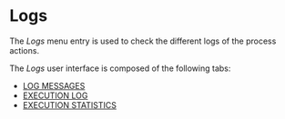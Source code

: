 # Logs

The *Logs* menu entry is used to check the different logs of the process actions.

The *Logs* user interface is composed of the following tabs:

- [LOG MESSAGES](./06a_Logs.md)
- [EXECUTION LOG](./06b_ExecutionLog.md)
- [EXECUTION STATISTICS](./06c_ExecutionStatistics.md)
